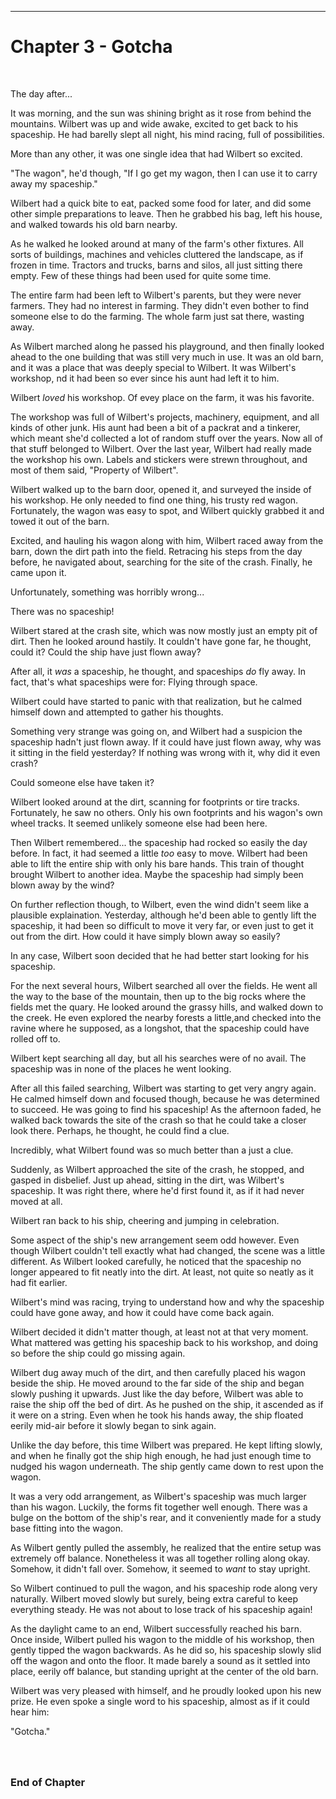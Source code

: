 ------------------------------------------------------------------

<a id="Story--Main--Chapter--Gotcha"></a>
Chapter 3 - Gotcha
======================
<br>

The day after...

It was morning, and the sun was shining bright as it rose from behind the mountains. Wilbert was up and wide awake, excited to get back to his spaceship. He had barelly slept all night, his mind racing, full of possibilities.

More than any other, it was one single idea that had Wilbert so excited.

"The wagon", he'd though, "If I go get my wagon, then I can use it to carry away my spaceship."


Wilbert had a quick bite to eat, packed some food for later, and did some other simple preparations to leave. Then he grabbed his bag, left his house, and walked towards his old barn nearby.

As he walked he looked around at many of the farm's other fixtures. All sorts of buildings, machines and vehicles cluttered the landscape, as if frozen in time.  Tractors and trucks, barns and silos, all just sitting there empty. Few of these things had been used for quite some time.

The entire farm had been left to Wilbert's parents, but they were never farmers. They had no interest in farming. They didn't even bother to find someone else to do the farming. The whole farm just sat there, wasting away.

As Wilbert marched along he passed his playground, and then finally looked ahead to the one building that was still very much in use. It was an old barn, and it was a place that was deeply special to Wilbert. It was Wilbert's workshop, nd it had been so ever since his aunt had left it to him.

Wilbert *loved* his workshop. Of evey place on the farm, it was his favorite.

The workshop was full of Wilbert's projects, machinery, equipment, and all kinds of other junk. His aunt had been a bit of a packrat and a tinkerer, which meant she'd collected a lot of random stuff over the years. Now all of that stuff belonged to Wilbert. Over the last year, Wilbert had really made the workshop his own. Labels and stickers were strewn throughout, and most of them said, "Property of Wilbert".


Wilbert walked up to the barn door, opened it, and surveyed the inside of his workshop. He only needed to find one thing, his trusty red wagon. Fortunately, the wagon was easy to spot, and Wilbert quickly grabbed it and towed it out of the barn.

Excited, and hauling his wagon along with him, Wilbert raced away from the barn, down the dirt path into the field. Retracing his steps from the day before, he navigated about, searching for the site of the crash. Finally, he came upon it.

Unfortunately, something was horribly wrong...

There was no spaceship!

Wilbert stared at the crash site, which was now mostly just an empty pit of dirt. Then he looked around hastily. It couldn't have gone far, he thought, could it? Could the ship have just flown away?

After all, it *was* a spaceship, he thought, and spaceships *do* fly away. In fact, that's what spaceships were for: Flying through space.

Wilbert could have started to panic with that realization, but he calmed himself down and attempted to gather his thoughts.

Something very strange was going on, and Wilbert had a suspicion the spaceship hadn't just flown away. If it could have just flown away, why was it sitting in the field yesterday? If nothing was wrong with it, why did it even crash?

Could someone else have taken it?

Wilbert looked around at the dirt, scanning for footprints or tire tracks. Fortunately, he saw no others. Only his own footprints and his wagon's own wheel tracks. It seemed unlikely someone else had been here.

Then Wilbert remembered... the spaceship had rocked so easily the day before. In fact, it had seemed a little *too* easy to move. Wilbert had been able to lift the entire ship with only his bare hands. This train of thought brought Wilbert to another idea. Maybe the spaceship had simply been blown away by the wind?

On further reflection though, to Wilbert, even the wind didn't seem like a plausible explaination. Yesterday, although he'd been able to gently lift the spaceship, it had been so difficult to move it very far, or even just to get it out from the dirt. How could it have simply blown away so easily?

In any case, Wilbert soon decided that he had better start looking for his spaceship.

For the next several hours, Wilbert searched all over the fields. He went all the way to the base of the mountain, then up to the big rocks where the fields met the quary. He looked around the grassy hills, and walked down to the creek. He even explored the nearby forests a little,and checked into the ravine where he supposed, as a longshot, that the spaceship could have rolled off to.

Wilbert kept searching all day, but all his searches were of no avail. The spaceship was in none of the places he went looking.

After all this failed searching, Wilbert was starting to get very angry again. He calmed himself down and focused though, because he was determined to succeed. He was going to find his spaceship! As the afternoon faded, he walked back towards the site of the crash so that he could take a closer look there. Perhaps, he thought, he could find a clue.

Incredibly, what Wilbert found was so much better than a just a clue.

Suddenly, as Wilbert approached the site of the crash, he stopped, and gasped in disbelief. Just up ahead, sitting in the dirt, was Wilbert's spaceship. It was right there, where he'd first found it, as if it had never moved at all.

Wilbert ran back to his ship, cheering and jumping in celebration.

Some aspect of the ship's new arrangement seem odd however. Even though Wilbert couldn't tell exactly what had changed, the scene was a little different. As Wilbert looked carefully, he noticed that the spaceship no longer appeared to fit neatly into the dirt. At least, not quite so neatly as it had fit earlier.

Wilbert's mind was racing, trying to understand how and why the spaceship could have gone away, and how it could have come back again.

Wilbert decided it didn't matter though, at least not at that very moment.  What mattered was getting his spaceship back to his workshop, and doing so before the ship could go missing again.

Wilbert dug away much of the dirt, and then carefully placed his wagon beside the ship. He moved around to the far side of the ship and began slowly pushing it upwards. Just like the day before, Wilbert was able to raise the ship off the bed of dirt. As he pushed on the ship, it ascended as if it were on a string. Even when he took his hands away, the ship floated eerily mid-air before it slowly began to sink again.

Unlike the day before, this time Wilbert was prepared. He kept lifting slowly, and when he finally got the ship high enough, he had just enough time to nudged his wagon underneath. The ship gently came down to rest upon the wagon.

It was a very odd arrangement, as Wilbert's spaceship was much larger than his wagon. Luckily, the forms fit together well enough. There was a bulge on the bottom of the ship's rear, and it conveniently made for a study base fitting into the wagon.

As Wilbert gently pulled the assembly, he realized that the entire setup was extremely off balance. Nonetheless it was all together rolling along okay. Somehow, it didn't fall over. Somehow, it seemed to *want* to stay upright.

So Wilbert continued to pull the wagon, and his spaceship rode along very naturally. Wilbert moved slowly but surely, being extra careful to keep everything steady. He was not about to lose track of his spaceship again!

As the daylight came to an end, Wilbert successfully reached his barn. Once inside, Wilbert pulled his wagon to the middle of his workshop, then gently tipped the wagon backwards. As he did so, his spaceship slowly slid off the wagon and onto the floor. It made barely a sound as it settled into place, eerily off balance, but standing upright at the center of the old barn.

Wilbert was very pleased with himself, and he proudly looked upon his new prize. He even spoke a single word to his spaceship, almost as if it could hear him:

"Gotcha."



### <br><br>End of Chapter
